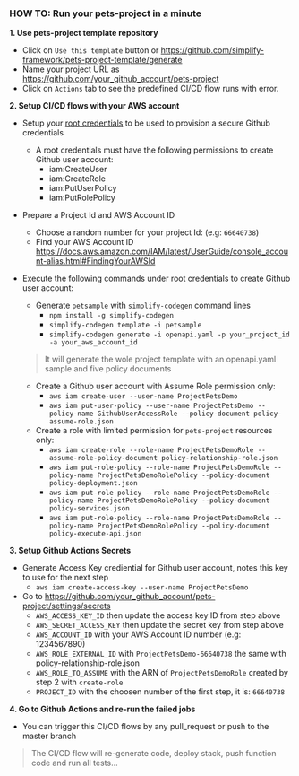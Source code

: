 ### HOW TO: Run your pets-project in a minute

**1. Use pets-project template repository**

- Click on `Use this template` button or https://github.com/simplify-framework/pets-project-template/generate
- Name your project URL as https://github.com/your_github_account/pets-project
- Click on `Actions` tab to see the predefined CI/CD flow runs with error.

**2. Setup CI/CD flows with your AWS account**

- Setup your [root credentials](https://docs.aws.amazon.com/sdk-for-java/v1/developer-guide/setup-credentials.html) to be used to provision a secure Github credentials 
  + A root credentials must have the following permissions to create Github user account:
    + iam:CreateUser
    + iam:CreateRole
    + iam:PutUserPolicy
    + iam:PutRolePolicy

- Prepare a Project Id and AWS Account ID
  + Choose a random number for your project Id: (e.g: `66640738`)
  + Find your AWS Account ID https://docs.aws.amazon.com/IAM/latest/UserGuide/console_account-alias.html#FindingYourAWSId

- Execute the following commands under root credentials to create Github user account:
  + Generate `petsample` with `simplify-codegen` command lines
    + `npm install -g simplify-codegen`
    + `simplify-codegen template -i petsample`
    + `simplify-codegen generate -i openapi.yaml -p your_project_id -a your_aws_account_id`
  
  > It will generate the wole project template with an openapi.yaml sample and five policy documents

  + Create a Github user account with Assume Role permission only:
    + `aws iam create-user --user-name ProjectPetsDemo`
    + `aws iam put-user-policy --user-name ProjectPetsDemo --policy-name GithubUserAccessRole --policy-document policy-assume-role.json` 
  + Create a role with limited permission for `pets-project` resources only:
    + `aws iam create-role --role-name ProjectPetsDemoRole --assume-role-policy-document policy-relationship-role.json`
    + `aws iam put-role-policy --role-name ProjectPetsDemoRole --policy-name ProjectPetsDemoRolePolicy --policy-document policy-deployment.json`
    + `aws iam put-role-policy --role-name ProjectPetsDemoRole --policy-name ProjectPetsDemoRolePolicy --policy-document policy-services.json`
    + `aws iam put-role-policy --role-name ProjectPetsDemoRole --policy-name ProjectPetsDemoRolePolicy --policy-document policy-execute-api.json`

**3. Setup Github Actions Secrets**

  + Generate Access Key crediential for Github user account, notes this key to use for the next step
    + `aws iam create-access-key --user-name ProjectPetsDemo`
  + Go to https://github.com/your_github_account/pets-project/settings/secrets
    + `AWS_ACCESS_KEY_ID` then update the access key ID from step above
    + `AWS_SECRET_ACCESS_KEY` then update the secret key from step above
    + `AWS_ACCOUNT_ID` with your AWS Account ID number (e.g: 1234567890)
    + `AWS_ROLE_EXTERNAL_ID` with `ProjectPetsDemo-66640738` the same with policy-relationship-role.json
    + `AWS_ROLE_TO_ASSUME` with the ARN of `ProjectPetsDemoRole` created by step 2 with `create-role`
    + `PROJECT_ID` with the choosen number of the first step, it is: `66640738`
      
**4. Go to Github Actions and re-run the failed jobs**

  + You can trigger this CI/CD flows by any pull_request or push to the master branch
  > The CI/CD flow will re-generate code, deploy stack, push function code and run all tests...
